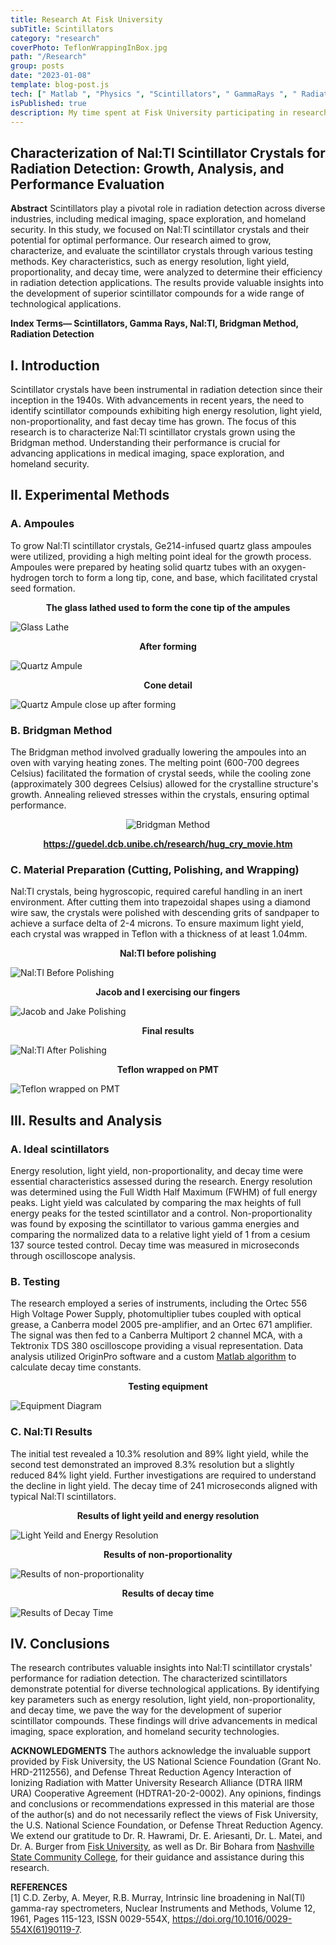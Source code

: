 ```yaml
---
title: Research At Fisk University
subTitle: Scintillators
category: "research"
coverPhoto: TeflonWrappingInBox.jpg
path: "/Research"
group: posts
date: "2023-01-08"
template: blog-post.js
tech: [" Matlab ", "Physics ", "Scintillators", " GammaRays ", " Radiaton " ]
isPublished: true
description: My time spent at Fisk University participating in research and development of scintillator crystals
---
```


## Characterization of Nal:Tl Scintillator Crystals for Radiation Detection: Growth, Analysis, and Performance Evaluation

**Abstract**
Scintillators play a pivotal role in radiation detection across diverse industries, including medical imaging, space exploration, and homeland security. In this study, we focused on Nal:Tl scintillator crystals and their potential for optimal performance. Our research aimed to grow, characterize, and evaluate the scintillator crystals through various testing methods. Key characteristics, such as energy resolution, light yield, proportionality, and decay time, were analyzed to determine their efficiency in radiation detection applications. The results provide valuable insights into the development of superior scintillator compounds for a wide range of technological applications.

**Index Terms— Scintillators, Gamma Rays, Nal:Tl, Bridgman Method, Radiation Detection**

## I. Introduction
Scintillator crystals have been instrumental in radiation detection since their inception in the 1940s. With advancements in recent years, the need to identify scintillator compounds exhibiting high energy resolution, light yield, non-proportionality, and fast decay time has grown. The focus of this research is to characterize Nal:Tl scintillator crystals grown using the Bridgman method. Understanding their performance is crucial for advancing applications in medical imaging, space exploration, and homeland security.

## II. Experimental Methods

### A. Ampoules
To grow Nal:Tl scintillator crystals, Ge214-infused quartz glass ampoules were utilized, providing a high melting point ideal for the growth process. Ampoules were prepared by heating solid quartz tubes with an oxygen-hydrogen torch to form a long tip, cone, and base, which facilitated crystal seed formation.

**<center>The glass lathed used to form the cone tip of the ampules</center>**

![Glass Lathe](glassLathe.jpeg)

**<center>After forming</center>**

![Quartz Ampule](ampule.jpeg)

**<center>Cone detail</center>**

![Quartz Ampule close up after forming](ampuleClose.jpeg)

### B. Bridgman Method
The Bridgman method involved gradually lowering the ampoules into an oven with varying heating zones. The melting point (600-700 degrees Celsius) facilitated the formation of crystal seeds, while the cooling zone (approximately 300 degrees Celsius) allowed for the crystalline structure's growth. Annealing relieved stresses within the crystals, ensuring optimal performance.

<p align="center">
  <img src="bridgmanMethod.gif" alt="Bridgman Method" />
</p>

**<center>https://guedel.dcb.unibe.ch/research/hug_cry_movie.htm</center>**

### C. Material Preparation (Cutting, Polishing, and Wrapping)
Nal:Tl crystals, being hygroscopic, required careful handling in an inert environment. After cutting them into trapezoidal shapes using a diamond wire saw, the crystals were polished with descending grits of sandpaper to achieve a surface delta of 2-4 microns. To ensure maximum light yield, each crystal was wrapped in Teflon with a thickness of at least 1.04mm.

**<center>Nal:Tl before polishing</center>**

![Nal:Tl Before Polishing](RawNalTl.jpeg)

**<center>Jacob and I exercising our fingers</center>**

![Jacob and Jake Polishing](JacobAndJakePolishing.JPG)

**<center>Final results</center>**

![Nal:Tl After Polishing](NalTlAfterPolishing.JPEG)

**<center>Teflon wrapped on PMT</center>**

![Teflon wrapped on PMT](TestingScintillatorOnPMT.jpg)

## III. Results and Analysis

### A. Ideal scintillators
Energy resolution, light yield, non-proportionality, and decay time were essential characteristics assessed during the research. Energy resolution was determined using the Full Width Half Maximum (FWHM) of full energy peaks. Light yield was calculated by comparing the max heights of full energy peaks for the tested scintillator and a control. Non-proportionality was found by exposing the scintillator to various gamma energies and comparing the normalized data to a relative light yield of 1 from a cesium 137 source tested control. Decay time was measured in microseconds through oscilloscope analysis.

### B. Testing
The research employed a series of instruments, including the Ortec 556 High Voltage Power Supply, photomultiplier tubes coupled with optical grease, a Canberra model 2005 pre-amplifier, and an Ortec 671 amplifier. The signal was then fed to a Canberra Multiport 2 channel MCA, with a Tektronix TDS 380 oscilloscope providing a visual representation. Data analysis utilized OriginPro software and a custom [Matlab algorithm](../Algorithm/) to calculate decay time constants.

**<center>Testing equipment</center>**

![Equipment Diagram](TestingEquipmentDiagram.jpg)

### C. Nal:Tl Results
The initial test revealed a 10.3% resolution and 89% light yield, while the second test demonstrated an improved 8.3% resolution but a slightly reduced 84% light yield. Further investigations are required to understand the decline in light yield. The decay time of 241 microseconds aligned with typical Nal:Tl scintillators.

**<center>Results of light yeild and energy resolution</center>**

![Light Yeild and Energy Resolution](results.png)

**<center>Results of non-proportionality</center>**

![Results of non-proportionality](resultsNonProportionality.png)

**<center>Results of decay time</center>**

![Results of Decay Time](NalTlDecayTime.png)

## IV. Conclusions
The research contributes valuable insights into Nal:Tl scintillator crystals' performance for radiation detection. The characterized scintillators demonstrate potential for diverse technological applications. By identifying key parameters such as energy resolution, light yield, non-proportionality, and decay time, we pave the way for the development of superior scintillator compounds. These findings will drive advancements in medical imaging, space exploration, and homeland security technologies.


**ACKNOWLEDGMENTS**
The authors acknowledge the invaluable support provided by Fisk University, the US National Science Foundation (Grant No. HRD-2112556), and Defense Threat Reduction Agency Interaction of Ionizing Radiation with Matter University Research Alliance (DTRA IIRM URA) Cooperative Agreement (HDTRA1-20-2-0002). Any opinions, findings and conclusions or recommendations expressed in this material are those of the author(s) and do not necessarily reflect the views of Fisk University, the U.S. National Science Foundation, or Defense Threat Reduction Agency. We extend our gratitude to Dr. R. Hawrami, Dr. E. Ariesanti, Dr. L. Matei, and Dr. A. Burger from [Fisk University][def], as well as Dr. Bir Bohara from [Nashville State Community College](https://www.nscc.edu/news/research-summer-for-nashville-state-stem-group.php), for their guidance and assistance during this research.

**REFERENCES**  
[1] C.D. Zerby, A. Meyer, R.B. Murray,
Intrinsic line broadening in NaI(Tl) gamma-ray spectrometers,
Nuclear Instruments and Methods,
Volume 12,
1961,
Pages 115-123,
ISSN 0029-554X,
https://doi.org/10.1016/0029-554X(61)90119-7.  





[def]: https://www.fisk.edu/bioss/